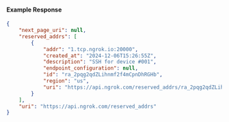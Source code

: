 <!-- Code generated for API Clients. DO NOT EDIT. -->

#### Example Response

```json
{
	"next_page_uri": null,
	"reserved_addrs": [
		{
			"addr": "1.tcp.ngrok.io:20000",
			"created_at": "2024-12-06T15:26:55Z",
			"description": "SSH for device #001",
			"endpoint_configuration": null,
			"id": "ra_2pqg2qdZLihnmf2f4mCpnDhRGHb",
			"region": "us",
			"uri": "https://api.ngrok.com/reserved_addrs/ra_2pqg2qdZLihnmf2f4mCpnDhRGHb"
		}
	],
	"uri": "https://api.ngrok.com/reserved_addrs"
}
```
